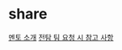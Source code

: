 # share

[멘토 소개](https://github.com/teo-jang/share/blob/main/2025_about_me)
[전탐 팀 요청 시 참고 사항](https://github.com/teo-jang/share/blob/main/2025_request_mentoring.md)

